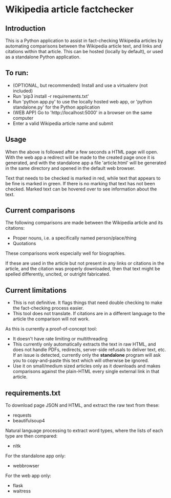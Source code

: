 # Wikipedia article factchecker

## Introduction
This is a Python application to assist in fact-checking Wikipedia articles by automating comparisons between the Wikipedia article text, and links and citations within that article. This can be hosted (locally by default), or used as a standalone Python application.

## To run:
* (OPTIONAL, but recommended) Install and use a virtualenv (not included)
* Run 'pip3 install -r requirements.txt'
* Run 'python app.py' to use the locally hosted web app, or 'python standalone.py' for the Python application
* (WEB APP) Go to 'http://localhost:5000' in a browser on the same computer
* Enter a valid Wikipedia article name and submit

## Usage

When the above is followed after a few seconds a HTML page will open. With the web app a redirect will be made to the created page once it is generated, and with the standalone app a file 'article.html' will be generated in the same directory and opened in the default web browser.

Text that needs to be checked is marked in red, while text that appears to be fine is marked in green. If there is no marking that text has not been checked. Marked text can be hovered over to see information about the text.

## Current comparisons
The following comparisons are made between the Wikipedia article and its citations:
* Proper nouns, i.e. a specifically named person/place/thing
* Quotations

These comparisons work especially well for biographies.

If these are used in the article but not present in any links or citations in the article, and the citation was properly downloaded, then that text might be spelled differently, uncited, or outright fabricated.

## Current limitations
* This is not definitive. It flags things that need double checking to make the fact-checking process easier.
* This tool does not translate. If citations are in a different language to the article the comparison will not work.

As this is currently a proof-of-concept tool:
* It doesn't have rate limiting or multithreading
* This currently only automatically extracts the text in raw HTML, and does not handle PDFs, redirects, server-side refusals to deliver text, etc. If an issue is detected, currently only the **standalone** program will ask you to copy-and-paste this text which will otherwise be ignored.
* Use it on small/medium sized articles only as it downloads and makes comparisons against the plain-HTML every single external link in that article.

## requirements.txt
To download page JSON and HTML, and extract the raw text from these:
* requests
* beautifulsoup4

Natural language processing to extract word types, where the lists of each type are then compared:
* nltk

For the standalone app only:
* webbrowser

For the web app only:
* flask
* waitress